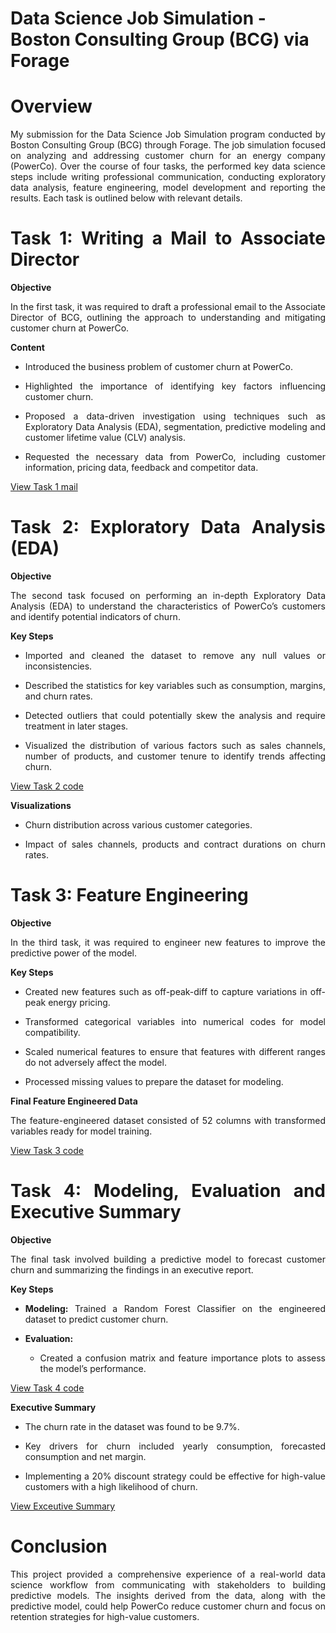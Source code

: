 # Data Science Job Simulation - Boston Consulting Group (BCG) via Forage

<div align = "justify">

# Overview

My submission for the Data Science Job Simulation program conducted by Boston Consulting Group (BCG) through Forage. The job simulation focused on analyzing and addressing customer churn for an energy company (PowerCo). Over the course of four tasks, the performed key data science steps include writing professional communication, conducting exploratory data analysis, feature engineering, model development and reporting the results. Each task is outlined below with relevant details.



# Task 1: Writing a Mail to Associate Director

**Objective**

In the first task, it was required to draft a professional email to the Associate Director of BCG, outlining the approach to understanding and mitigating customer churn at PowerCo.

**Content**

- Introduced the business problem of customer churn at PowerCo.

- Highlighted the importance of identifying key factors influencing customer churn.

- Proposed a data-driven investigation using techniques such as Exploratory Data Analysis (EDA), segmentation, predictive modeling and customer lifetime value (CLV) analysis.

- Requested the necessary data from PowerCo, including customer information, pricing data, feedback and competitor data.

[View Task 1 mail](https://github.com/rdx40/data-job-sim/blob/main/tasks/task-1/test1.pdf)


# Task 2: Exploratory Data Analysis (EDA)

**Objective**

The second task focused on performing an in-depth Exploratory Data Analysis (EDA) to understand the characteristics of PowerCo’s customers and identify potential indicators of churn.

**Key Steps**

- Imported and cleaned the dataset to remove any null values or inconsistencies.
  
- Described the statistics for key variables such as consumption, margins, and churn rates.

- Detected outliers that could potentially skew the analysis and require treatment in later stages.

- Visualized the distribution of various factors such as sales channels, number of products, and customer tenure to identify trends affecting churn.

[View Task 2 code](https://github.com/rdx40/data-job-sim/blob/main/tasks/task-2/Task%202.ipynb)
  
**Visualizations**

- Churn distribution across various customer categories.
 
- Impact of sales channels, products and contract durations on churn rates.


# Task 3: Feature Engineering

**Objective**

In the third task, it was required to engineer new features to improve the predictive power of the model.

**Key Steps**

- Created new features such as off-peak-diff to capture variations in off-peak energy pricing.
  
- Transformed categorical variables into numerical codes for model compatibility.
  
- Scaled numerical features to ensure that features with different ranges do not adversely affect the model.
  
- Processed missing values to prepare the dataset for modeling.
  
**Final Feature Engineered Data**

The feature-engineered dataset consisted of 52 columns with transformed variables ready for model training.

[View Task 3 code](https://github.com/rdx40/data-job-sim/blob/main/tasks/task-3/Task%203.ipynb)


# Task 4: Modeling, Evaluation and Executive Summary

**Objective**

The final task involved building a predictive model to forecast customer churn and summarizing the findings in an executive report.

**Key Steps**

- **Modeling:** Trained a Random Forest Classifier on the engineered dataset to predict customer churn.

- **Evaluation:**

  - Created a confusion matrix and feature importance plots to assess the model’s performance.
 
[View Task 4 code](https://github.com/rdx40/data-job-sim/blob/main/tasks/task-4/Task%204.ipynb) 

**Executive Summary**

- The churn rate in the dataset was found to be 9.7%.
  
- Key drivers for churn included yearly consumption, forecasted consumption and net margin.
  
- Implementing a 20% discount strategy could be effective for high-value customers with a high likelihood of churn.

[View Exceutive Summary](https://github.com/rdx40/data-job-sim/blob/main/tasks/task-4/Executive%20Summary.pdf)

# Conclusion

This project provided a comprehensive experience of a real-world data science workflow from communicating with stakeholders to building predictive models. The insights derived from the data, along with the predictive model, could help PowerCo reduce customer churn and focus on retention strategies for high-value customers.

</div>


